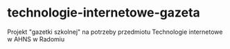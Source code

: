 # technologie-internetowe-gazeta
Projekt "gazetki szkolnej" na potrzeby przedmiotu Technologie internetowe w AHNS w Radomiu
